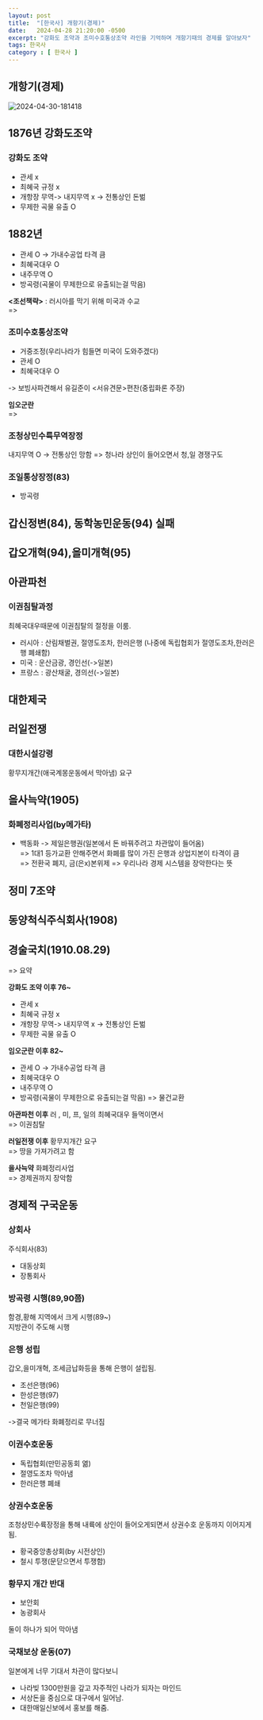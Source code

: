 ```yaml
---
layout: post
title:  "[한국사] 개항기(경제)"
date:   2024-04-28 21:20:00 -0500
excerpt: "강화도 조약과 조미수호통상조약 라인을 기억하며 개항기때의 경제를 알아보자"
tags: 한국사
category : [ 한국사 ]
---
```


## 개항기(경제)

<img src="https://i.ibb.co/b29HN9N/2024-04-30-181418.png" alt="2024-04-30-181418" border="0">

## 1876년 강화도조약

### 강화도 조약

+ 관세 x  
+ 최혜국 규정 x  
+ 개항장 무역-> 내지무역 x -> 전통상인 돈벎
+ 무제한 곡물 유출 O

## 1882년

+ 관세 O -> 가내수공업 타격 큼
+ 최혜국대우 O
+ 내주무역 O
+ 방곡령(곡물이 무제한으로 유출되는걸 막음)

**<조선책략>** : 러시아를 막기 위해 미국과 수교  
=>  
### 조미수호통상조약

+ 거중조정(우리나라가 힘들면 미국이 도와주겠다)
+ 관세 O
+ 최혜국대우 O

-> 보빙사파견해서 유길준이 <서유견문>편찬(중립화론 주장)

**임오군란**  
=>  
### 조청상민수륙무역장정

내지무역 O  -> 전통상인 망함
=> 청나라 상인이 들어오면서 청,일 경쟁구도

### 조일통상장정(83)

+ 방곡령 

## 갑신정변(84), 동학농민운동(94) 실패

## 갑오개혁(94),을미개혁(95)

## 아관파천  

### 이권침탈과정

최혜국대우때문에 이권침탈의 절정을 이룸.  
+ 러시아 : 산림채벌권, 절영도조차, 한러은행 (나중에 독립협회가 절영도조차,한러은행 폐쇄함)
+ 미국 : 운산금광, 경인선(->일본)
+ 프랑스 : 광산채굴, 경의선(->일본)

## 대한제국

## 러일전쟁

### 대한시설강령

황무지개간(애국계몽운동에서 막아냄) 요구


## 을사늑약(1905)

### 화폐정리사업(by메가타)

+ 백동화 -> 제일은행권(일본에서 돈 바꿔주려고 차관많이 들어옴)  
  => 1대1 등가교환 안해주면서 화폐를 많이 가진 은행과 상업지본이 타격이 큼  
=> 전환국 폐지, 금(은x)본위제
=> 우리나라 경제 시스템을 장악한다는 뜻

## 정미 7조약

## 동양척식주식회사(1908)

## 경술국치(1910.08.29)

=> 요약  

**강화도 조약 이후 76~** 
+ 관세 x  
+ 최혜국 규정 x  
+ 개항장 무역-> 내지무역 x -> 전통상인 돈벎
+ 무제한 곡물 유출 O

**임오군란 이후 82~**
+ 관세 O -> 가내수공업 타격 큼
+ 최혜국대우 O
+ 내주무역 O
+ 방곡령(곡물이 무제한으로 유출되는걸 막음)
=> 물건교환

**아관파천 이후**
러 , 미, 프, 일의 최혜국대우 들먹이면서  
=> 이권침탈

**러일전쟁 이후**
황무지개간 요구  
=> 땅을 가져가려고 함

**을사늑약**
화폐정리사업  
=> 경제권까지 장악함


## 경제적 구국운동

### 상회사

주식회사(83)
+ 대동상회
+ 장통회사

### 방곡령 시행(89,90쯤)

함경,황해 지역에서 크게 시행(89~)  
지방관이 주도해 시행

### 은행 성립

갑오,을미개혁, 조세금납화등을 통해 은행이 설립됨.  
+ 조선은행(96)
+ 한성은행(97)
+ 천일은행(99)

->결국 메가타 화폐정리로 무너짐

### 이권수호운동

+ 독립협회(만민공동회 엶)
+ 절영도조차 막아냄
+ 한러은행 폐쇄

### 상권수호운동

조청상민수륙장정을 통해 내륙에 상인이 들어오게되면서 상권수호 운동까지 이어지게 됨.  

+ 황국중앙총상회(by 시전상인)
+ 철시 투쟁(문닫으면서 투쟁함)

### 황무지 개간 반대

+ 보안회
+ 농광회사 

둘이 하나가 되어 막아냄

### 국채보상 운동(07)

일본에게 너무 기대서 차관이 많다보니  
+ 나라빚 1300만원을 갚고 자주적인 나라가 되자는 마인드  
+ 서상돈을 중심으로 대구에서 일어남.  
+ 대한매일신보에서 홍보를 해줌.